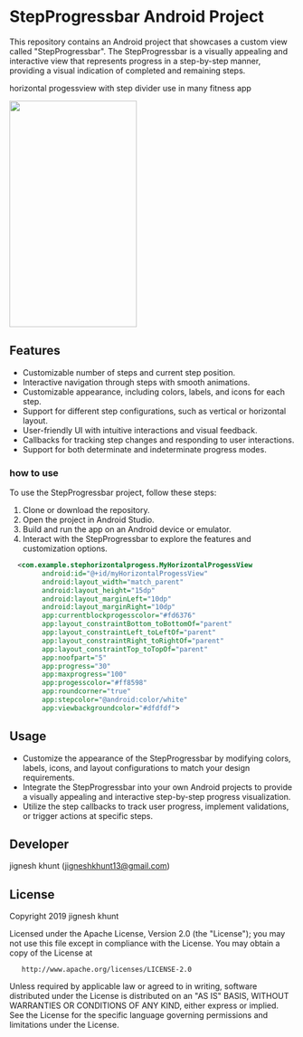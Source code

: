 # StepProgressbar Android Project

This repository contains an Android project that showcases a custom view called "StepProgressbar". The StepProgressbar is a visually appealing and interactive view that represents progress in a step-by-step manner, providing a visual indication of completed and remaining steps.

horizontal progessview with step divider use in many fitness app


<image src=https://user-images.githubusercontent.com/20221469/58424764-c8ee3100-80b5-11e9-9a75-f9720de8da00.gif
 width=225 height=400>

 ## Features

- Customizable number of steps and current step position.
- Interactive navigation through steps with smooth animations.
- Customizable appearance, including colors, labels, and icons for each step.
- Support for different step configurations, such as vertical or horizontal layout.
- User-friendly UI with intuitive interactions and visual feedback.
- Callbacks for tracking step changes and responding to user interactions.
- Support for both determinate and indeterminate progress modes.
 
### how to use

To use the StepProgressbar project, follow these steps:

1. Clone or download the repository.
2. Open the project in Android Studio.
3. Build and run the app on an Android device or emulator.
4. Interact with the StepProgressbar to explore the features and customization options.


```xml
  <com.example.stephorizontalprogess.MyHorizontalProgessView
        android:id="@+id/myHorizontalProgessView"
        android:layout_width="match_parent"
        android:layout_height="15dp"
        android:layout_marginLeft="10dp"
        android:layout_marginRight="10dp"
        app:currentblockprogesscolor="#fd6376"
        app:layout_constraintBottom_toBottomOf="parent"
        app:layout_constraintLeft_toLeftOf="parent"
        app:layout_constraintRight_toRightOf="parent"
        app:layout_constraintTop_toTopOf="parent"
        app:noofpart="5"
        app:progress="30"
        app:maxprogress="100"
        app:progesscolor="#ff8598"
        app:roundcorner="true"
        app:stepcolor="@android:color/white"
        app:viewbackgroundcolor="#dfdfdf">
```

## Usage

- Customize the appearance of the StepProgressbar by modifying colors, labels, icons, and layout configurations to match your design requirements.
- Integrate the StepProgressbar into your own Android projects to provide a visually appealing and interactive step-by-step progress visualization.
- Utilize the step callbacks to track user progress, implement validations, or trigger actions at specific steps.

##  Developer
  jignesh khunt
  (jigneshkhunt13@gmail.com)
  
##  License

Copyright 2019 jignesh khunt

   Licensed under the Apache License, Version 2.0 (the "License");
   you may not use this file except in compliance with the License.
   You may obtain a copy of the License at

       http://www.apache.org/licenses/LICENSE-2.0

   Unless required by applicable law or agreed to in writing, software
   distributed under the License is distributed on an "AS IS" BASIS,
   WITHOUT WARRANTIES OR CONDITIONS OF ANY KIND, either express or implied.
   See the License for the specific language governing permissions and
   limitations under the License.
